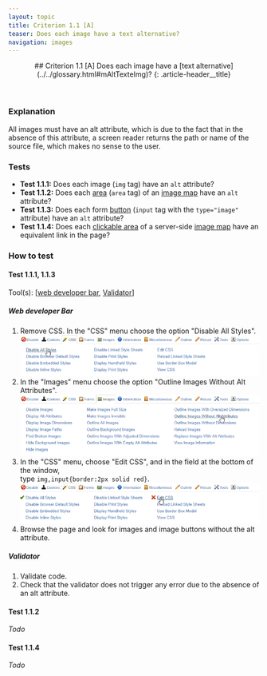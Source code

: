 ```yaml
---
layout: topic
title: Criterion 1.1 [A]
teaser: Does each image have a text alternative?
navigation: images
---
```


<header>
## Criterion 1.1 [A] <span>Does each image have a [text alternative](../../glossary.html#mAltTexteImg)?</span>
{: .article-header__title}
</header>

### Explanation

All images must have an alt attribute, which is due to the fact that in the absence of this attribute, a screen reader returns the path or name of the source file, which makes no sense to the user.

### Tests

*   **Test 1.1.1:** Does each image (`img` tag) have an `alt` attribute?
*   **Test 1.1.2:** Does each [area](../../glossary.html#area-of-an-image-map) (`area` tag) of an [image map](../../glossary.html#image-map) have an `alt` attribute?
*   **Test 1.1.3:** Does each form [button](../../glossary.html#button-form) (`input` tag with the `type="image"` attribute) have an `alt` attribute?
*   **Test 1.1.4:** Does each [clickable area](../../glossary.html#area-clickable) of a server-side [image map](../../glossary.html#image-map) have an equivalent link in the page?

### How to test

#### Test 1.1.1, 1.1.3

Tool(s): [[web developer bar](../../tools.html#web-developer-bar), [Validator](../../tools.html#w3c-markup-validation-service)]

##### Web developer Bar

1. Remove CSS. In the "CSS" menu choose the option "Disable All Styles".
    ![](../../img/wdb-css.png)
2. In the "Images" menu choose the option "Outline Images Without Alt Attributes".
    ![](../../img/wdb-alt.png)
3. In the "CSS" menu, choose "Edit CSS", and in the field at the bottom of the window,<br>type `img,input{border:2px solid red}`.
    ![](../../img/wdb-css-edit.png)
4. Browse the page and look for images and image buttons without the alt attribute.

##### Validator

1. Validate code.
2. Check that the validator does not trigger any error due to the absence of an alt attribute.

#### Test 1.1.2

*Todo*

#### Test 1.1.4

*Todo*
